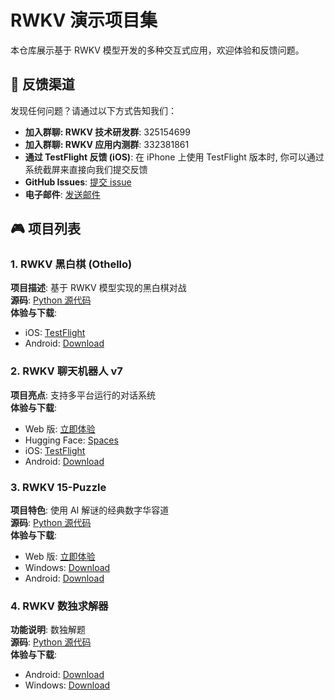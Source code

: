 # RWKV 演示项目集

本仓库展示基于 RWKV 模型开发的多种交互式应用，欢迎体验和反馈问题。

## 📮 反馈渠道

发现任何问题？请通过以下方式告知我们：

- **加入群聊: RWKV 技术研发群**: 325154699
- **加入群聊: RWKV 应用内测群**: 332381861
- **通过 TestFlight 反馈 (iOS)**: 在 iPhone 上使用 TestFlight 版本时, 你可以通过系统截屏来直接向我们提交反馈
- **GitHub Issues**: [提交 issue](https://github.com/HaloWang/RWKV-Demos/issues/new?template=Blank+issue)
- **电子邮件**: [发送邮件](mailto:wangce@rwkvos.com)

## 🎮 项目列表

### 1. RWKV 黑白棋 (Othello)

**项目描述**: 基于 RWKV 模型实现的黑白棋对战  
**源码**: [Python 源代码](https://github.com/Jellyfish042/RWKV_Othello)  
**体验与下载**:

- iOS: [TestFlight](https://testflight.apple.com/join/YCC3bcD2)
- Android: [Download](https://github.com/HaloWang/RWKV-Demos/releases/download/1.0.0/RWKV.v7.Othello-1.0.1-110.zip)

### 2. RWKV 聊天机器人 v7

**项目亮点**: 支持多平台运行的对话系统  
**体验与下载**:

- Web 版: [立即体验](https://cryscan.github.io/web-rwkv-puzzles/#/chat)
- Hugging Face: [Spaces](https://huggingface.co/spaces/BlinkDL/RWKV-Gradio-1)
- iOS: [TestFlight](https://testflight.apple.com/join/DaMqCNKh)
- Android: [Download](https://github.com/HaloWang/RWKV-Demos/releases/download/1.0.0/RWKV-Chat-V7-1.0.0-231.zip)

### 3. RWKV 15-Puzzle

**项目特色**: 使用 AI 解谜的经典数字华容道  
**源码**: [Python 源代码](https://github.com/Jellyfish042/RWKV-15Puzzle)  
**体验与下载**:

- Web 版: [立即体验](https://cryscan.github.io/web-rwkv-puzzles/#/15puzzle)
- Windows: [Download](https://github.com/HaloWang/RWKV-Demos/releases/download/1.0.0/15Puzzle_webgpu_windows.zip)
- Android: [Download](https://github.com/HaloWang/RWKV-Demos/releases/download/1.0.0/RWKV-15Puzzle-0.1.0-102.zip)

### 4. RWKV 数独求解器

**功能说明**: 数独解题  
**源码**: [Python 源代码](https://github.com/Jellyfish042/Sudoku-RWKV)  
**体验与下载**:

- Android: [Download](https://github.com/HaloWang/RWKV-Demos/releases/download/1.0.0/RWKV-Sudoku-0.1.8-140.zip)
- Windows: [Download](https://github.com/HaloWang/RWKV-Demos/releases/download/1.0.0/RWKV-Sudoku-windows-x64-0.1.8-140.zip)
